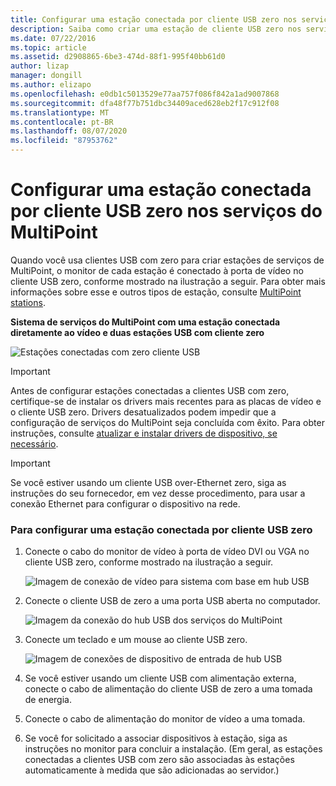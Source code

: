 ```yaml
---
title: Configurar uma estação conectada por cliente USB zero nos serviços do MultiPoint
description: Saiba como criar uma estação de cliente USB zero nos serviços do MultiPoint
ms.date: 07/22/2016
ms.topic: article
ms.assetid: d2908865-6be3-474d-88f1-995f40bb61d0
author: lizap
manager: dongill
ms.author: elizapo
ms.openlocfilehash: e0db1c5013529e77aa757f086f842a1ad9007868
ms.sourcegitcommit: dfa48f77b751dbc34409aced628eb2f17c912f08
ms.translationtype: MT
ms.contentlocale: pt-BR
ms.lasthandoff: 08/07/2020
ms.locfileid: "87953762"
---
```

# <a name="set-up-a-usb-zero-client-connected-station-in-multipoint-services"></a>Configurar uma estação conectada por cliente USB zero nos serviços do MultiPoint
Quando você usa clientes USB com zero para criar estações de serviços de MultiPoint, o monitor de cada estação é conectado à porta de vídeo no cliente USB zero, conforme mostrado na ilustração a seguir. Para obter mais informações sobre esse e outros tipos de estação, consulte [MultiPoint stations](MultiPoint-services-Stations.md).

**Sistema de serviços do MultiPoint com uma estação conectada diretamente ao vídeo e duas estações USB com cliente zero**

![Estações conectadas com zero cliente USB](./media/WMS11_diagram7.gif)

> [!IMPORTANT]
> Antes de configurar estações conectadas a clientes USB com zero, certifique-se de instalar os drivers mais recentes para as placas de vídeo e o cliente USB zero. Drivers desatualizados podem impedir que a configuração de serviços do MultiPoint seja concluída com êxito. Para obter instruções, consulte [atualizar e instalar drivers de dispositivo, se necessário](Update-and-install-device-drivers-if-needed.md).

> [!IMPORTANT]
> Se você estiver usando um cliente USB over-Ethernet zero, siga as instruções do seu fornecedor, em vez desse procedimento, para usar a conexão Ethernet para configurar o dispositivo na rede.

### <a name="to-set-up-a-usb-zero-client-connected-station"></a>Para configurar uma estação conectada por cliente USB zero

1.  Conecte o cabo do monitor de vídeo à porta de vídeo DVI ou VGA no cliente USB zero, conforme mostrado na ilustração a seguir.

    ![Imagem de conexão de vídeo para sistema com base em hub USB](./media/WMSVideoConnection.gif)

2.  Conecte o cliente USB de zero a uma porta USB aberta no computador.

    ![Imagem da conexão do hub USB dos serviços do MultiPoint](./media/WMSUSBHubConnection.gif)

3.  Conecte um teclado e um mouse ao cliente USB zero.

    ![Imagem de conexões de dispositivo de entrada de hub USB](./media/WMSUSBDeviceConnection.gif)

4.  Se você estiver usando um cliente USB com alimentação externa, conecte o cabo de alimentação do cliente USB de zero a uma tomada de energia.

5.  Conecte o cabo de alimentação do monitor de vídeo a uma tomada.

6.  Se você for solicitado a associar dispositivos à estação, siga as instruções no monitor para concluir a instalação. (Em geral, as estações conectadas a clientes USB com zero são associadas às estações automaticamente à medida que são adicionadas ao servidor.)